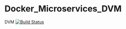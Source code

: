 # Docker_Microservices_DVM
DVM
[![Build Status](https://travis.ibm.com/shami-gupta/Docker_Microservices_DVM.svg?token=iZcdRfa9ybnFGyxTx9XQ&branch=master)](https://travis.ibm.com/shami-gupta/Docker_Microservices_DVM)
